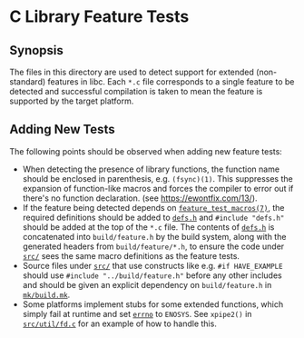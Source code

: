 C Library Feature Tests
=======================

## Synopsis

The files in this directory are used to detect support for extended
(non-standard) features in libc. Each `*.c` file corresponds to a
single feature to be detected and successful compilation is taken to
mean the feature is supported by the target platform.

## Adding New Tests

The following points should be observed when adding new feature tests:

* When detecting the presence of library functions, the function name
  should be enclosed in parenthesis, e.g. `(fsync)(1)`. This suppresses
  the expansion of function-like macros and forces the compiler to error
  out if there's no function declaration. (see https://ewontfix.com/13/).
* If the feature being detected depends on [`feature_test_macros(7)`], the
  required definitions should be added to [`defs.h`] and `#include "defs.h"`
  should be added at the top of the `*.c` file. The contents of [`defs.h`]
  is concatenated into `build/feature.h` by the build system, along with the
  generated headers from `build/feature/*.h`, to ensure the code under [`src/`]
  sees the same macro definitions as the feature tests.
* Source files under [`src/`] that use constructs like e.g. `#if HAVE_EXAMPLE`
  should use `#include "../build/feature.h"` before any other includes and
  should be given an explicit dependency on `build/feature.h` in [`mk/build.mk`].
* Some platforms implement stubs for some extended functions, which simply
  fail at runtime and set [`errno`] to `ENOSYS`. See `xpipe2()` in
  [`src/util/fd.c`] for an example of how to handle this.


[`feature_test_macros(7)`]: https://man7.org/linux/man-pages/man7/feature_test_macros.7.html
[`errno`]: https://man7.org/linux/man-pages/man3/errno.3.html

[`defs.h`]: defs.h
[`mk/build.mk`]: ../build.mk
[`src/`]: ../../src
[`src/util/fd.c`]: ../../src/util/fd.c
